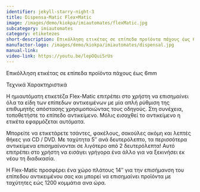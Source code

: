 ```yaml
---
identifier: jekyll-starry-night-3
title: Dispensa-Matic Flex+Matic
image: /images/demo/kiokpa/imiautomates/flexMatic.jpg
subcategory: imiautomates
category: etiketezes
short-description: Επικόλληση ετικέτας σε επίπεδα προϊόντα πάχους έως 6mm
manufactor-logo: /images/demo/kiokpa/imiautomates/dispensal.jpg
manual-link:  
video-link: https://youtu.be/lepOQuiSrUs
---
```





 Επικόλληση ετικέτας σε επίπεδα προϊόντα πάχους έως 6mm









Τεχνικά Χαρακτηριστικά

Η ημιαυτόματη ετικετέζα Flex-Matic επιτρέπει στο χρήστη να επισημαίνει όλα τα είδη των επίπεδων αντικειμένων με μία απλή ρύθμιση της επιθυμητής απόστασης χρησιμοποιώντας τους οδηγούς.
Στη συνέχεια, τοποθετήστε το επίπεδο αντικείμενο. Μόλις εισαχθεί το αντικείμενο η ετικέτα εφαρμόζεται αυτόματα.

Μπορείτε να ετικετάρετε τσάντες, φακέλους, σακούλες ακόμη και λεπτές θήκες για CD / DVD. Με ταχύτητα 5″ ανά δευτερόλεπτο, τα περισσότερα αντικείμενα επισημαίνονται σε λιγότερο από 2 δευτερόλεπτα! Αυτό επιτρέπει στο χρήστη να εισάγει γρήγορα ένα άλλο για να ξεκινήσει εκ νέου τη διαδικασία.

Η Flex-Matic προσφέρει ένα χώρο πλάτους 14″ για την επισήμανση του επίπεδου αντικειμένου σας και μπορεί να επισημαίνει προϊόντα με ταχύτητες εώς 1200 κομμάτια ανα ώρα.
